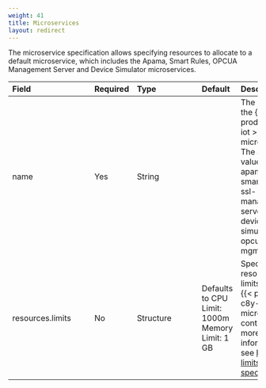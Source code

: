 ```yaml
---
weight: 41
title: Microservices
layout: redirect
---
```


The microservice specification allows specifying resources to allocate to a default microservice, which includes the Apama, Smart Rules, OPCUA Management Server and Device Simulator microservices.

|<div style="width:150px">Field</div>|Required|<div style="width:115px">Type</div>|Default|Description|
|:---|:---|:---|:---|:---|
|name|Yes|String|| The name of the {{< product-c8y-iot >}} microservice. The allowed values are apama-ctrl, smartrule, ssl-management-server, device-simulator, and opcua-mgmt-service
|resources.limits|No|Structure|Defaults to CPU Limit: 1000m<br>Memory Limit: 1 GB|Specify resource limits for the {{< product-c8y-iot >}} microservice container. For more information, see [Resource limits specification](/edge-kubernetes/edge-custom-resource-definition/#k8-edge-resources-limits-spec).
